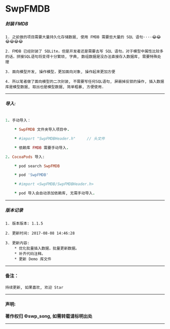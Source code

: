 # SwpFMDB

##### 封装 FMDB

```
1. 之前做的项目需要大量持久化存储数据, 使用 FMDB 需要些大量的 SQL 语句····😂😂😂😂😂😂

2. FMDB 已经封装了 SQLite，但是开发者还是需要去写 SQL 语句，对于模型中属性比较多的话，拼接SQL语句将变得十分繁琐, 字典, 数组数据是没办法直接存入数据库, 需要特殊处理

3. 面向模型开发, 操作模型，更加面向对象, 操作起来更加方便

4. 所以笔者做了面向模型的二次封装, 不需要写任何SQL语句, 屏蔽掉反锁的操作, 插入数据库是模型数据, 取出也是模型数据, 简单粗暴, 方便使用.
```

-------


##### 导入:

```ruby

1. 手动导入：

	* SwpFMDB 文件夹导入项目中.

	* #import "SwpFMDBHeader.h"     // 头文件

	* 依赖库 FMDB 需要手动导入.

2. CocoaPods 导入:

	* pod search SwpFMDB

	* pod 'SwpFMDB'

	* #import <SwpFMDB/SwpFMDBHeader.h>

	* pod 导入会自动添加依赖库, 无需手动导入.

```

-------

##### 版本记录

```
1. 版本版本: 1.1.5

2. 更新时间: 2017-08-08 14:46:28

3. 更新内容:
	* 优化批量插入数据，批量更新数据。
	* 补齐代码注释。
	* 更新 Demo 库文件

```

-------


#### 备注：
```
持续更新, 如果喜欢, 欢迎 Star
```

-------

#### 声明:

**著作权归 ©swp_song, 如需转载请标明出处**

-------
